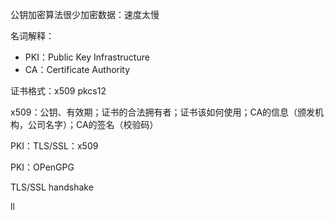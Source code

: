 公钥加密算法很少加密数据：速度太慢

名词解释：

* PKI：Public Key Infrastructure
* CA：Certificate Authority

证书格式：x509 pkcs12

x509：公钥、有效期；证书的合法拥有者；证书该如何使用；CA的信息（颁发机构，公司名字）；CA的签名（校验码）

PKI：TLS/SSL：x509

PKI：OPenGPG

TLS/SSL handshake



ll

